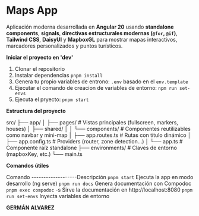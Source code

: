 # Maps App

Aplicación moderna desarrollada en **Angular 20** usando **standalone components**, **signals**, **directivas estructurales modernas (`@for`, `@if`)**, **Tailwind CSS**, **DaisyUI** y **MapboxGL** para mostrar mapas interactivos, marcadores personalizados y puntos turísticos.

**Iniciar el proyecto en 'dev'**

1. Clonar el repositorio
2. Instalar dependencias
```pnpm install```
3. Genera tu propio variables de entrono:
 ```.env``` basado en el ```env.template```
4. Ejecutar el comando de creacion de variables de entorno:
 ```npm run set-envs```
5. Ejecuta el pryecto:
```pnpm start```

**Estructura del proyecto**

src/
├── app/
│   ├── pages/               # Vistas principales (fullscreen, markers, houses)
│   ├── shared/
│   │   └── components/      # Componentes reutilizables como navbar y mini-map
│   ├── app.routes.ts        # Rutas con título dinámico
│   ├── app.config.ts        # Providers (router, zone detection...)
│   └── app.ts               # Componente raíz standalone
├── environments/            # Claves de entorno (mapboxKey, etc.)
└── main.ts  

**Comandos útiles**


Comando	-------------------Descripción
```pnpm start```	Ejecuta la app en modo desarrollo (ng serve)
```pnpm run docs```	Genera documentación con Compodoc
```pnpm exec compodoc``` -s	Sirve la documentación en http://localhost:8080
```pnpm run set-envs```	Inyecta variables de entorno

**GERMÁN ALVAREZ**